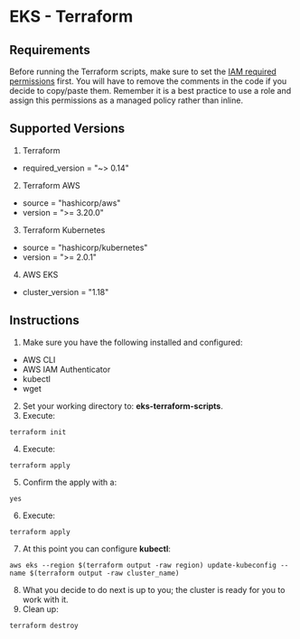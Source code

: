 # EKS - Terraform

## Requirements

Before running the Terraform scripts, make sure to set the [IAM required permissions](./iam-required-permissions.md) first. You will have to remove the comments in the code if you decide to copy/paste them. Remember it is a best practice to use a role and assign this permissions as a managed policy rather than inline.

## Supported Versions

1. Terraform
- required_version = "~> 0.14"

2. Terraform AWS
- source  = "hashicorp/aws"
- version = ">= 3.20.0"

3. Terraform Kubernetes
- source  = "hashicorp/kubernetes"
- version = ">= 2.0.1"

4. AWS EKS
- cluster_version = "1.18"

## Instructions

1. Make sure you have the following installed and configured:
- AWS CLI
- AWS IAM Authenticator
- kubectl
- wget 
2. Set your working directory to: **eks-terraform-scripts**.
3. Execute:
```shell
terraform init
```
4. Execute:
```shell
terraform apply
```
5. Confirm the apply with a:
```shell
yes
```
6. Execute:
```shell
terraform apply
```
7. At this point you can configure **kubectl**:
```shell
aws eks --region $(terraform output -raw region) update-kubeconfig --name $(terraform output -raw cluster_name)
```
8. What you decide to do next is up to you; the cluster is ready for you to work with it.
9. Clean up:
```shell
terraform destroy
```
